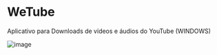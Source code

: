 # WeTube
Aplicativo para Downloads de vídeos e áudios do YouTube (WINDOWS)

![image](https://user-images.githubusercontent.com/88598601/142732506-52e48ae6-2124-4cd8-ae08-a0d9d6318c05.png)


